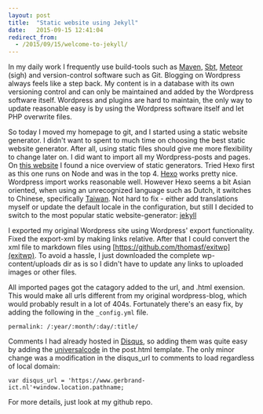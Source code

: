 ```yaml
---
layout: post
title:  "Static website using Jekyll"
date:   2015-09-15 12:41:04
redirect_from:
  - /2015/09/15/welcome-to-jekyll/
---
```


In my daily work I frequently use build-tools such as [Maven](http://maven.apache.org), [Sbt](http://www.scala-sbt.org/), [Meteor](https://www.meteor.com) (sigh) and version-control software such as Git.  Blogging on Wordpress always feels like a step back. My content is in a database with its own versioning control and can only be maintained and added by the Wordpress software itself. Wordpress and plugins are hard to maintain, the only way to update reasonable easy is by using the Wordpress software itself and let PHP overwrite files.

So today I moved my homepage to git, and I started using a static website generator. I didn't want to spent to much time on choosing the best static website generator. After all, using static files should give me more flexibility to change later on. I did want to import all my Wordpress-posts and pages. On [this website](https://www.staticgen.com/) I found a nice overview of static generators. Tried Hexo first as this one runs on Node and was in the top 4. [Hexo](https://hexo.io/) works pretty nice. Wordpress import works reasonable well. However Hexo seems a bit Asian oriented, when using an unrecognized language such as Dutch, it switches to Chinese, specifically [Taiwan](https://en.wikipedia.org/wiki/Zh-TW). Not hard to fix - either add translations myself or update the default locale in the configuration, but still I decided to switch to the most popular static website-generator: [jekyll](http://jekyllrb.com)
<!-- more -->
I exported my original Wordpress site using Wordpress' export functionality. Fixed the export-xml by making links relative. After that I could convert the xml file to markdown files using [https://github.com/thomasf/exitwp](exitwp). To avoid a hassle, I just downloaded the complete wp-content/uploads dir as is so I didn't have to update any links to uploaded images or other files.

All imported pages got the catagory added to the url, and .html exension. This would make all urls different from my original wordpress-blog, which would probably result in a lot of 404s. Fortunately there's an easy fix, by adding the following in the `_config.yml` file.

``permalink: /:year/:month/:day/:title/``

Comments I had already hosted in [Disqus](https://www.disqus.com), so adding them was quite easy by adding the [universalcode](https://disqus.com/admin/universalcode/) in the post.html template. The only minor change was a modification in the disqus_url to comments to load regardless of local domain:

``var disqus_url = 'https://www.gerbrand-ict.nl'+window.location.pathname;``

For more details, just look at my github repo.
